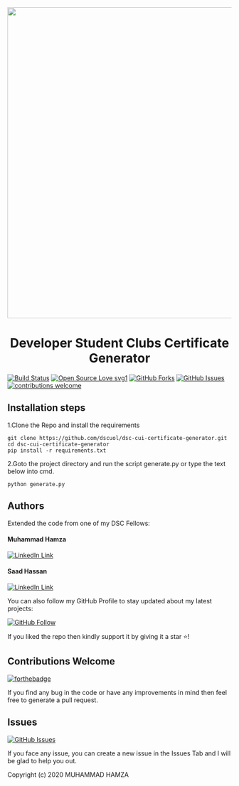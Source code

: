<a href="#">
  <div align="center">
    <img src="certificates/example.png" width='700'/>
  </div>
</a>

<h1 align="center">Developer Student Clubs Certificate Generator</h1>

[![Build Status](https://img.shields.io/badge/Build-Passing-brightgreen.svg?style=for-the-badge&logo=appveyor)](#)
[![Open Source Love svg1](https://badges.frapsoft.com/os/v1/open-source.svg?v=103)](#)
[![GitHub Forks](https://img.shields.io/github/forks/saadhaxxan/Car_Game_Python_Pygame.svg?style=social&label=Fork&maxAge=2592000)](https://www.github.com/dscuol/dsc-certificate-generator/fork)
[![GitHub Issues](https://img.shields.io/github/issues/saadhaxxan/Car_Game_Python_Pygame.svg?style=flat&label=Issues&maxAge=2592000)](https://www.github.com/dscuol/dsc-certificate-generator/issues)
[![contributions welcome](https://img.shields.io/badge/contributions-welcome-brightgreen.svg?style=flat&label=Contributions&colorA=red&colorB=black	)](#)

## Installation steps

1.Clone the Repo and install the requirements

```
git clone https://github.com/dscuol/dsc-cui-certificate-generator.git
cd dsc-cui-certificate-generator
pip install -r requirements.txt
```

2.Goto the project directory and run the script generate.py or type the text below into cmd.

```
python generate.py
```


## Authors
Extended the code from one of my DSC Fellows:

#### Muhammad Hamza
[![LinkedIn Link](https://img.shields.io/badge/Connect-Hamza-blue.svg?logo=linkedin&longCache=true&style=social&label=Connect
)](https://www.linkedin.com/in/m-hamzashakeel)

#### Saad Hassan
[![LinkedIn Link](https://img.shields.io/badge/Connect-saadhaxxan-blue.svg?logo=linkedin&longCache=true&style=social&label=Connect
)](https://www.linkedin.com/in/saadhaxxan)

You can also follow my GitHub Profile to stay updated about my latest projects:

[![GitHub Follow](https://img.shields.io/badge/Connect-Hamza-blue.svg?logo=Github&longCache=true&style=social&label=Follow)](https://github.com/m-hamzashakeel)

If you liked the repo then kindly support it by giving it a star ⭐!

## Contributions Welcome
[![forthebadge](https://forthebadge.com/images/badges/built-with-love.svg)](#)

If you find any bug in the code or have any improvements in mind then feel free to generate a pull request.

## Issues
[![GitHub Issues](https://img.shields.io/github/issues/saadhaxxan/Car_Game_Python_Pygame.svg?style=flat&label=Issues&maxAge=2592000)](https://www.github.com/dscuol/dsc-certificate-generator/issues)

If you face any issue, you can create a new issue in the Issues Tab and I will be glad to help you out.

Copyright (c) 2020 MUHAMMAD HAMZA 

